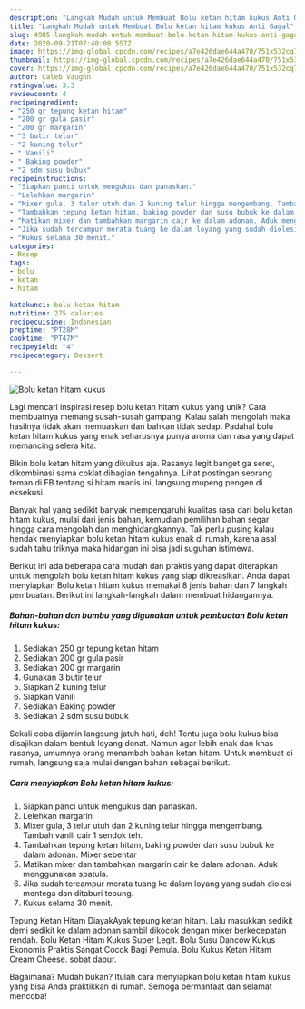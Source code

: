 ```yaml
---
description: "Langkah Mudah untuk Membuat Bolu ketan hitam kukus Anti Gagal"
title: "Langkah Mudah untuk Membuat Bolu ketan hitam kukus Anti Gagal"
slug: 4985-langkah-mudah-untuk-membuat-bolu-ketan-hitam-kukus-anti-gagal
date: 2020-09-21T07:40:08.557Z
image: https://img-global.cpcdn.com/recipes/a7e426dae644a470/751x532cq70/bolu-ketan-hitam-kukus-foto-resep-utama.jpg
thumbnail: https://img-global.cpcdn.com/recipes/a7e426dae644a470/751x532cq70/bolu-ketan-hitam-kukus-foto-resep-utama.jpg
cover: https://img-global.cpcdn.com/recipes/a7e426dae644a470/751x532cq70/bolu-ketan-hitam-kukus-foto-resep-utama.jpg
author: Caleb Vaughn
ratingvalue: 3.3
reviewcount: 4
recipeingredient:
- "250 gr tepung ketan hitam"
- "200 gr gula pasir"
- "200 gr margarin"
- "3 butir telur"
- "2 kuning telur"
- " Vanili"
- " Baking powder"
- "2 sdm susu bubuk"
recipeinstructions:
- "Siapkan panci untuk mengukus dan panaskan."
- "Lelehkan margarin"
- "Mixer gula, 3 telur utuh dan 2 kuning telur hingga mengembang. Tambah vanili cair 1 sendok teh."
- "Tambahkan tepung ketan hitam, baking powder dan susu bubuk ke dalam adonan. Mixer sebentar"
- "Matikan mixer dan tambahkan margarin cair ke dalam adonan. Aduk menggunakan spatula."
- "Jika sudah tercampur merata tuang ke dalam loyang yang sudah diolesi mentega dan ditaburi tepung."
- "Kukus selama 30 menit."
categories:
- Resep
tags:
- bolu
- ketan
- hitam

katakunci: bolu ketan hitam 
nutrition: 275 calories
recipecuisine: Indonesian
preptime: "PT28M"
cooktime: "PT47M"
recipeyield: "4"
recipecategory: Dessert

---
```



![Bolu ketan hitam kukus](https://img-global.cpcdn.com/recipes/a7e426dae644a470/751x532cq70/bolu-ketan-hitam-kukus-foto-resep-utama.jpg)

Lagi mencari inspirasi resep bolu ketan hitam kukus yang unik? Cara membuatnya memang susah-susah gampang. Kalau salah mengolah maka hasilnya tidak akan memuaskan dan bahkan tidak sedap. Padahal bolu ketan hitam kukus yang enak seharusnya punya aroma dan rasa yang dapat memancing selera kita.

Bikin bolu ketan hitam yang dikukus aja. Rasanya legit banget ga seret, dikombinasi sama coklat dibagian tengahnya. Lihat postingan seorang teman di FB tentang si hitam manis ini, langsung mupeng pengen di eksekusi.

Banyak hal yang sedikit banyak mempengaruhi kualitas rasa dari bolu ketan hitam kukus, mulai dari jenis bahan, kemudian pemilihan bahan segar hingga cara mengolah dan menghidangkannya. Tak perlu pusing kalau hendak menyiapkan bolu ketan hitam kukus enak di rumah, karena asal sudah tahu triknya maka hidangan ini bisa jadi suguhan istimewa.


Berikut ini ada beberapa cara mudah dan praktis yang dapat diterapkan untuk mengolah bolu ketan hitam kukus yang siap dikreasikan. Anda dapat menyiapkan Bolu ketan hitam kukus memakai 8 jenis bahan dan 7 langkah pembuatan. Berikut ini langkah-langkah dalam membuat hidangannya.

<!--inarticleads1-->

##### Bahan-bahan dan bumbu yang digunakan untuk pembuatan Bolu ketan hitam kukus:

1. Sediakan 250 gr tepung ketan hitam
1. Sediakan 200 gr gula pasir
1. Sediakan 200 gr margarin
1. Gunakan 3 butir telur
1. Siapkan 2 kuning telur
1. Siapkan  Vanili
1. Sediakan  Baking powder
1. Sediakan 2 sdm susu bubuk


Sekali coba dijamin langsung jatuh hati, deh! Tentu juga bolu kukus bisa disajikan dalam bentuk loyang donat. Namun agar lebih enak dan khas rasanya, umumnya orang menambah bahan ketan hitam. Untuk membuat di rumah, langsung saja mulai dengan bahan sebagai berikut. 

<!--inarticleads2-->

##### Cara menyiapkan Bolu ketan hitam kukus:

1. Siapkan panci untuk mengukus dan panaskan.
1. Lelehkan margarin
1. Mixer gula, 3 telur utuh dan 2 kuning telur hingga mengembang. Tambah vanili cair 1 sendok teh.
1. Tambahkan tepung ketan hitam, baking powder dan susu bubuk ke dalam adonan. Mixer sebentar
1. Matikan mixer dan tambahkan margarin cair ke dalam adonan. Aduk menggunakan spatula.
1. Jika sudah tercampur merata tuang ke dalam loyang yang sudah diolesi mentega dan ditaburi tepung.
1. Kukus selama 30 menit.


Tepung Ketan Hitam DiayakAyak tepung ketan hitam. Lalu masukkan sedikit demi sedikit ke dalam adonan sambil dikocok dengan mixer berkecepatan rendah. Bolu Ketan Hitam Kukus Super Legit. Bolu Susu Dancow Kukus Ekonomis Praktis Sangat Cocok Bagi Pemula. Bolu Kukus Ketan Hitam Cream Cheese. sobat dapur. 

Bagaimana? Mudah bukan? Itulah cara menyiapkan bolu ketan hitam kukus yang bisa Anda praktikkan di rumah. Semoga bermanfaat dan selamat mencoba!
